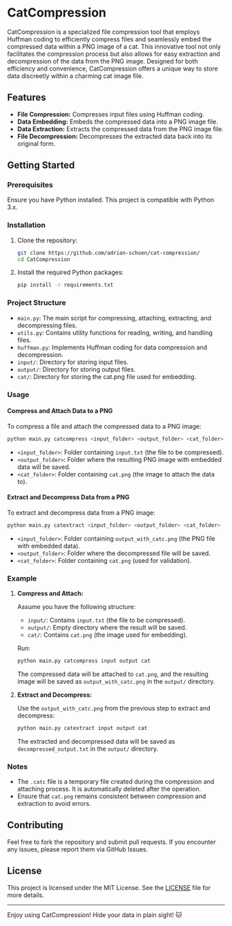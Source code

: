 # CatCompression

CatCompression is a specialized file compression tool that employs Huffman coding to efficiently compress files and seamlessly embed the compressed data within a PNG image of a cat. This innovative tool not only facilitates the compression process but also allows for easy extraction and decompression of the data from the PNG image. Designed for both efficiency and convenience, CatCompression offers a unique way to store data discreetly within a charming cat image file.

## Features

- **File Compression:** Compresses input files using Huffman coding.
- **Data Embedding:** Embeds the compressed data into a PNG image file.
- **Data Extraction:** Extracts the compressed data from the PNG image file.
- **File Decompression:** Decompresses the extracted data back into its original form.

## Getting Started

### Prerequisites

Ensure you have Python installed. This project is compatible with Python 3.x.

### Installation

1. Clone the repository:

   ```bash
   git clone https://github.com/adrian-schoen/cat-compression/
   cd CatCompression
   ```

2. Install the required Python packages:

   ```bash
   pip install -r requirements.txt
   ```

### Project Structure

- `main.py`: The main script for compressing, attaching, extracting, and decompressing files.
- `utils.py`: Contains utility functions for reading, writing, and handling files.
- `huffman.py`: Implements Huffman coding for data compression and decompression.
- `input/`: Directory for storing input files.
- `output/`: Directory for storing output files.
- `cat/`: Directory for storing the cat.png file used for embedding.

### Usage

#### Compress and Attach Data to a PNG

To compress a file and attach the compressed data to a PNG image:

```bash
python main.py catcompress <input_folder> <output_folder> <cat_folder>
```

- `<input_folder>`: Folder containing `input.txt` (the file to be compressed).
- `<output_folder>`: Folder where the resulting PNG image with embedded data will be saved.
- `<cat_folder>`: Folder containing `cat.png` (the image to attach the data to).

#### Extract and Decompress Data from a PNG

To extract and decompress data from a PNG image:

```bash
python main.py catextract <input_folder> <output_folder> <cat_folder>
```

- `<input_folder>`: Folder containing `output_with_catc.png` (the PNG file with embedded data).
- `<output_folder>`: Folder where the decompressed file will be saved.
- `<cat_folder>`: Folder containing `cat.png` (used for validation).

### Example

1. **Compress and Attach:**

   Assume you have the following structure:

   - `input/`: Contains `input.txt` (the file to be compressed).
   - `output/`: Empty directory where the result will be saved.
   - `cat/`: Contains `cat.png` (the image used for embedding).

   Run:

   ```bash
   python main.py catcompress input output cat
   ```

   The compressed data will be attached to `cat.png`, and the resulting image will be saved as `output_with_catc.png` in the `output/` directory.

2. **Extract and Decompress:**

   Use the `output_with_catc.png` from the previous step to extract and decompress:

   ```bash
   python main.py catextract input output cat
   ```

   The extracted and decompressed data will be saved as `decompressed_output.txt` in the `output/` directory.

### Notes

- The `.catc` file is a temporary file created during the compression and attaching process. It is automatically deleted after the operation.
- Ensure that `cat.png` remains consistent between compression and extraction to avoid errors.

## Contributing

Feel free to fork the repository and submit pull requests. If you encounter any issues, please report them via GitHub Issues.

## License

This project is licensed under the MIT License. See the [LICENSE](LICENSE) file for more details.

---

Enjoy using CatCompression! Hide your data in plain sight! 🐱

